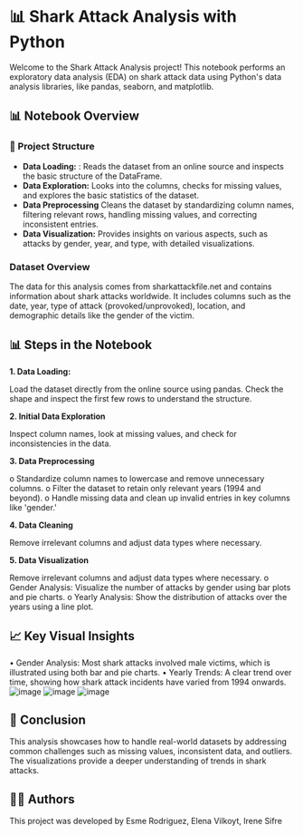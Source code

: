 # 📊 Shark Attack Analysis with Python

Welcome to the Shark Attack Analysis project! This notebook performs an exploratory data analysis (EDA) on shark attack data using Python's data analysis libraries, like pandas, seaborn, and matplotlib.

## 📊 Notebook Overview 


### 📂 Project Structure

- **Data Loading:** : Reads the dataset from an online source and inspects the basic structure of the DataFrame.
- **Data Exploration:** Looks into the columns, checks for missing values, and explores the basic statistics of the dataset.
- **Data Preprocessing** Cleans the dataset by standardizing column names, filtering relevant rows, handling missing values, and correcting inconsistent entries.
- **Data Visualization:** Provides insights on various aspects, such as attacks by gender, year, and type, with detailed visualizations.

### Dataset Overview

The data for this analysis comes from sharkattackfile.net and contains information about shark attacks worldwide. It includes columns such as the date, year, type of attack (provoked/unprovoked), location, and demographic details like the gender of the victim.


## 📊 Steps in the Notebook

**1. Data Loading:**  

Load the dataset directly from the online source using pandas. Check the shape and inspect the first few rows to understand the structure.

**2. Initial Data Exploration** 

Inspect column names, look at missing values, and check for inconsistencies in the data.

**3. Data Preprocessing**

   o	Standardize column names to lowercase and remove unnecessary columns.
   o	Filter the dataset to retain only relevant years (1994 and beyond).
   o	Handle missing data and clean up invalid entries in key columns like 'gender.'
   
**4. Data Cleaning**

Remove irrelevant columns and adjust data types where necessary.

**5. Data Visualization**

Remove irrelevant columns and adjust data types where necessary.
   o	Gender Analysis: Visualize the number of attacks by gender using bar plots and pie charts.
   o	Yearly Analysis: Show the distribution of attacks over the years using a line plot.

## 📈 Key Visual Insights

•	Gender Analysis: Most shark attacks involved male victims, which is illustrated using both bar and pie charts.
•	Yearly Trends: A clear trend over time, showing how shark attack incidents have varied from 1994 onwards.
![image](https://github.com/user-attachments/assets/4768845f-6778-4097-92df-2e6fe8b0a6f5)
![image](https://github.com/user-attachments/assets/82ca4fdb-1b45-4c11-9e7f-11bf24937a9c)
![image](https://github.com/user-attachments/assets/d74ce703-0327-4c4e-be51-2a00a0dd44a9)

## 📜 Conclusion
 This analysis showcases how to handle real-world datasets by addressing common challenges such as missing values, inconsistent data, and outliers. The visualizations provide a deeper understanding of trends in shark attacks.

## 🧑‍💻 Authors
This project was developed by Esme Rodriguez, Elena Vilkoyt, Irene Sifre
